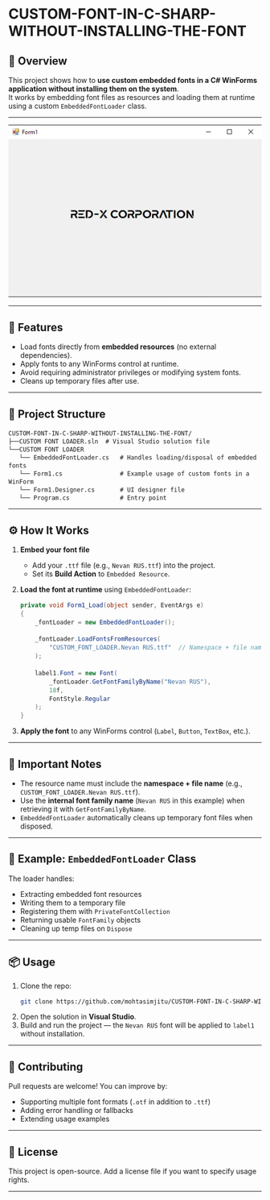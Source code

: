 # CUSTOM-FONT-IN-C-SHARP-WITHOUT-INSTALLING-THE-FONT

## 🎯 Overview
This project shows how to **use custom embedded fonts in a C# WinForms application without installing them on the system**.  
It works by embedding font files as resources and loading them at runtime using a custom `EmbeddedFontLoader` class.

---

![App Screenshot](image-mh.png)


---

## 🚀 Features
- Load fonts directly from **embedded resources** (no external dependencies).
- Apply fonts to any WinForms control at runtime.
- Avoid requiring administrator privileges or modifying system fonts.
- Cleans up temporary files after use.

---

## 📂 Project Structure
```
CUSTOM-FONT-IN-C-SHARP-WITHOUT-INSTALLING-THE-FONT/
├──CUSTOM FONT LOADER.sln  # Visual Studio solution file
└──CUSTOM FONT LOADER
   └── EmbeddedFontLoader.cs   # Handles loading/disposal of embedded fonts
   └── Form1.cs                # Example usage of custom fonts in a WinForm
   └── Form1.Designer.cs       # UI designer file
   └── Program.cs              # Entry point

```

---

## ⚙️ How It Works
1. **Embed your font file**  
   - Add your `.ttf` file (e.g., `Nevan RUS.ttf`) into the project.  
   - Set its **Build Action** to `Embedded Resource`.

2. **Load the font at runtime** using `EmbeddedFontLoader`:  
   ```csharp
   private void Form1_Load(object sender, EventArgs e)
   {
       _fontLoader = new EmbeddedFontLoader();

       _fontLoader.LoadFontsFromResources(
           "CUSTOM_FONT_LOADER.Nevan RUS.ttf"  // Namespace + file name
       );

       label1.Font = new Font(
           _fontLoader.GetFontFamilyByName("Nevan RUS"),
           18f,
           FontStyle.Regular
       );
   }
   ```

3. **Apply the font** to any WinForms control (`Label`, `Button`, `TextBox`, etc.).

---

## 📝 Important Notes
- The resource name must include the **namespace + file name** (e.g., `CUSTOM_FONT_LOADER.Nevan RUS.ttf`).  
- Use the **internal font family name** (`Nevan RUS` in this example) when retrieving it with `GetFontFamilyByName`.  
- `EmbeddedFontLoader` automatically cleans up temporary font files when disposed.

---

## 🧩 Example: `EmbeddedFontLoader` Class
The loader handles:
- Extracting embedded font resources
- Writing them to a temporary file
- Registering them with `PrivateFontCollection`
- Returning usable `FontFamily` objects
- Cleaning up temp files on `Dispose`

---

## 📦 Usage
1. Clone the repo:
   ```bash
   git clone https://github.com/mohtasimjitu/CUSTOM-FONT-IN-C-SHARP-WITHOUT-INSTALLING-THE-FONT.git
   ```
2. Open the solution in **Visual Studio**.
3. Build and run the project — the `Nevan RUS` font will be applied to `label1` without installation.

---

## 🤝 Contributing
Pull requests are welcome! You can improve by:
- Supporting multiple font formats (`.otf` in addition to `.ttf`)
- Adding error handling or fallbacks
- Extending usage examples

---

## 📜 License
This project is open-source. Add a license file if you want to specify usage rights.

---
